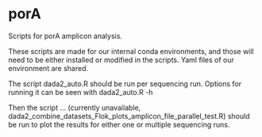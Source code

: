 # porA
Scripts for porA amplicon analysis. 

These scripts are made for our internal conda environments, and those will need to be either installed or modified in the scripts. Yaml files of our environment are shared. 


The script dada2_auto.R should be run per sequencing run. Options for running it can be seen with dada2_auto.R -h 

Then the script ... (currently unavailable, dada2_combine_datasets_Flok_plots_amplicon_file_parallel_test.R) should be run to plot the results for either one or multiple sequencing runs. 
